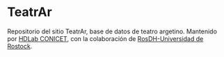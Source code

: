 # TeatrAr

Repositorio del sitio TeatrAr, base de datos de teatro argetino. Mantenido por [HDLab CONICET](https://hdlab.space/), con la colaboración de [RosDH-Universidad de Rostock](https://www.germanistik.uni-rostock.de/en/forschung/digital-humanities/rosdh/).
